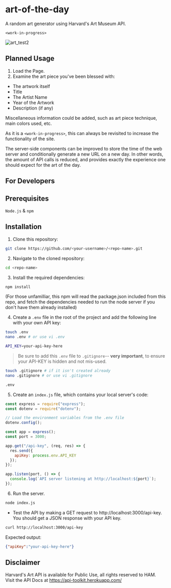 # art-of-the-day
A random art generator using Harvard's Art Museum API.

`<work-in-progress>`

![art_test2](https://user-images.githubusercontent.com/116316499/216523717-76d92717-3b15-4138-ada8-5f24009b6595.png)

## Planned Usage
1. Load the Page.
2. Examine the art piece you've been blessed with:
- The artwork itself
- Title
- The Artist Name
- Year of the Artwork
- Description (if any)

Miscellaneous information could be added, such as art piece technique, main colors used, etc.

As it is a `<work-in-progress>`, this can always be revisited to increase the functionality of the site.

The server-side components can be improved to store the time of the web server and conditionally generate a new URL on a new day. In other words, the amount of API calls is reduced, and provides exactly the experience one should expect for the art of the day.

## For Developers

## Prerequisites
`Node.js` & `npm`

## Installation

1. Clone this repository:

```bash
git clone https://github.com/<your-username>/<repo-name>.git
```

2. Navigate to the cloned repository:

```bash
cd <repo-name>
```

3. Install the required dependencies:

```bash
npm install
```

(For those unfamilliar, this npm will read the package.json included from this repo, and fetch the dependencies needed to run the node server if you don't have them already installed)

4. Create a `.env` file in the root of the project and add the following line with your own API key:

```bash
touch .env
nano .env # or use vi .env

API_KEY=your-api-key-here
```

> Be sure to add this `.env` file to `.gitignore`-- **very important**, to ensure your API-KEY is hidden and not mis-used.

```bash
touch .gitignore # if it isn't created already
nano .gitignore # or use vi .gitignore

.env
```

5. Create an `index.js` file, which contains your local server's code:

```js
const express = require("express");
const dotenv = require("dotenv");

// Load the environment variables from the .env file
dotenv.config();

const app = express();
const port = 3000;

app.get("/api-key", (req, res) => {
  res.send({
    apiKey: process.env.API_KEY
  });
});

app.listen(port, () => {
  console.log(`API server listening at http://localhost:${port}`);
});
```

6. Run the server.

```bash
node index.js
```

* Test the API by making a GET request to http://localhost:3000/api-key. You should get a JSON response with your API key.

```bash
curl http://localhost:3000/api-key
```

Expected output:

```json
{"apiKey":"your-api-key-here"}
```

## Disclaimer
Harvard's Art API is available for Public Use, all rights reserved to HAM.
Visit the API Docs at https://api-toolkit.herokuapp.com/


